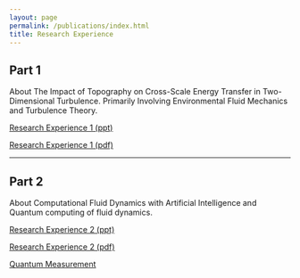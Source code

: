 ```yaml
---
layout: page
permalink: /publications/index.html
title: Research Experience
---
```


## Part 1

About The Impact of Topography on Cross-Scale Energy Transfer in Two-Dimensional Turbulence. Primarily Involving Environmental Fluid Mechanics and Turbulence Theory.

[Research Experience 1 (ppt)](https://yangziang03.github.io/mypaper/thesis/Research1.pptx)

[Research Experience 1 (pdf)](https://yangziang03.github.io/mypaper/thesis/Research1.pdf)

---

## Part 2

About Computational Fluid Dynamics with Artificial Intelligence and Quantum
computing of fluid dynamics.

[Research Experience 2 (ppt)](https://yangziang03.github.io/mypaper/thesis/Research2.pptx)

[Research Experience 2 (pdf)](https://yangziang03.github.io/mypaper/thesis/Research2.pdf)

[Quantum Measurement](https://yangziang03.github.io/mypaper/thesis/Quantum.pdf)
